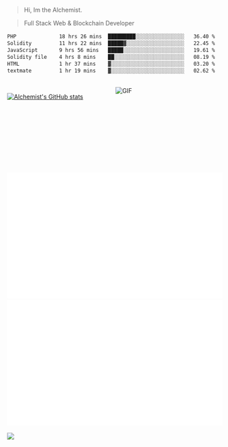 > Hi, Im the Alchemist.

> Full Stack Web & Blockchain Developer


<!--START_SECTION:waka-->

```text
PHP              18 hrs 26 mins  █████████░░░░░░░░░░░░░░░░   36.40 %
Solidity         11 hrs 22 mins  █████▓░░░░░░░░░░░░░░░░░░░   22.45 %
JavaScript       9 hrs 56 mins   █████░░░░░░░░░░░░░░░░░░░░   19.61 %
Solidity file    4 hrs 8 mins    ██░░░░░░░░░░░░░░░░░░░░░░░   08.19 %
HTML             1 hr 37 mins    ▓░░░░░░░░░░░░░░░░░░░░░░░░   03.20 %
textmate         1 hr 19 mins    ▓░░░░░░░░░░░░░░░░░░░░░░░░   02.62 %
```

<!--END_SECTION:waka-->


<br />

<img align="right" alt="GIF" src="https://user-images.githubusercontent.com/5355808/139111924-210cc6fa-9fb1-4dac-929d-6324a5836a92.gif" width="250" height="200" />

[![Alchemist's GitHub stats](https://github-readme-stats.vercel.app/api?username=DrMaxis&show_icons=true&theme=outrun&count_private=true)](#)

![](https://raw.githubusercontent.com/DrMaxis/github-stats-transparent/output/generated/overview.svg)
![](https://raw.githubusercontent.com/DrMaxis/github-stats-transparent/output/generated/languages.svg)

 
<a href="https://count.getloli.com/"><img src="https://count.getloli.com/get/@:maxis-the-alchemist?theme=rule34"></a>
<!-- https://count.getloli.com/get/@alchemist?theme=rule34 -->
<br>


